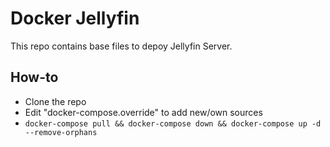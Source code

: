 # Docker Jellyfin

This repo contains base files to depoy Jellyfin Server.

## How-to
- Clone the repo
- Edit "docker-compose.override" to add new/own sources
- ``docker-compose pull && docker-compose down && docker-compose up -d --remove-orphans``
